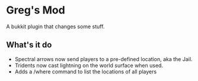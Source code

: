 # Greg's Mod

A bukkit plugin that changes some stuff.

## What's it do

* Spectral arrows now send players to a pre-defined location, aka the Jail.
* Tridents now cast lightning on the world surface when used.
* Adds a /where command to list the locations of all players
